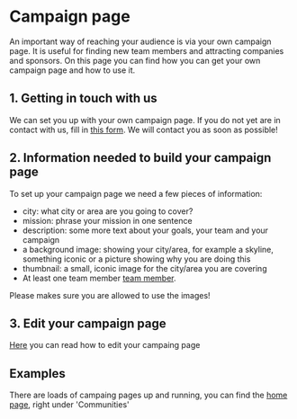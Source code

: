 # Campaign page

An important way of reaching your audience is via your own campaign page. It is useful for finding new team members and attracting companies and sponsors. On this page you can find how you can get your own campaign page and how to use it.

## 1. Getting in touch with us
We can set you up with your own campaign page. If you do not yet are in contact with us, fill in [this form](http://thethingsnetwork.org/start-a-community). We will contact you as soon as possible!

## 2. Information needed to build your campaign page
To set up your campaign page we need a few pieces of information:

* city: what city or area are you going to cover?
* mission: phrase your mission in one sentence
* description: some more text about your goals, your team and your campaign
* a background image: showing your city/area, for example a skyline, something iconic or a picture showing why you are doing this
* thumbnail: a small, iconic image for the city/area you are covering
* At least one team member [team member](Campaign-page-team-members).

Please makes sure you are allowed to use the images! 

## 3. Edit your campaign page
[Here](http://thethingsnetwork.org/wiki/Edit-your-campaign-page) you can read how to edit your campaing page

## Examples
There are loads of campaing pages up and running, you can find the [home page](http://thethingsnetwork.org), right under 'Communities'

